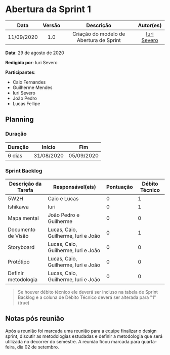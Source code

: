 # Abertura da Sprint 1

|    Data    | Versão |         Descrição         |           Autor(es)           |
| :--------: | :----: | :-----------------------: | :---------------------------: |
| 11/09/2020 |  1.0   | Criação do modelo de Abertura de Sprint | [Iuri Severo](https://github.com/iurisevero) |

**Data**: 29 de agosto de 2020

**Redigida por**: Iuri Severo

**Participantes**: 
* Caio Fernandes
* Guilherme Mendes
* Iuri Severo
* João Pedro
* Lucas Fellipe

## Planning

### Duração

| Duração |   Início   |     Fim    |
| ------- | ---------- | ---------- |
| 6 dias  | 31/08/2020 | 05/09/2020 |

### Sprint Backlog

| Descrição da Tarefa | Responsável(eis) | Pontuação | Débito Técnico |
| ------------------- | ---------------- | --------- | -------------- |
| 5W2H | Caio e Lucas | 0 | 1 |
| Ishikawa | Iuri | 0 | 1 |
| Mapa mental | João Pedro e Guilherme | 0 | 0 |
| Documento de Visão | Lucas, Caio, Guilherme, Iuri e João | 0 | 1 |
| Storyboard | Lucas, Caio, Guilherme, Iuri e João | 0 | 0 |
| Protótipo | Lucas, Caio, Guilherme, Iuri e João | 0 | 0 |
| Definir metodologia | Lucas, Caio, Guilherme, Iuri e João | 0 | 0 |

> Se houver débito técnico ele deverá ser incluso na tabela de Sprint Backlog e a coluna de Débito Técnico deverá ser alterada para "1" (true)

## Notas pós reunião

Após a reunião foi marcada uma reunião para a equipe finalizar o design sprint, discutir as metodologias estudadas e definir a metodologia que será utilizada no decorrer do semestre. A reunião ficou marcada para quarta-feira, dia 02 de setembro.